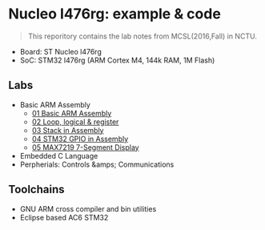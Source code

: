 Nucleo l476rg: example &amp; code
=================================

> This reporitory contains the lab notes from MCSL(2016,Fall) in NCTU.

* Board: ST Nucleo l476rg
* SoC: STM32 l476rg (ARM Cortex M4, 144k RAM, 1M Flash)

Labs
----
* Basic ARM Assembly
  + [01 Basic ARM Assembly](./01-basic-arm-assembly/)
  + [02 Loop, logical &amp; register](./02-loop-logical-register/)
  + [03 Stack in Assembly](./03-stack-in-assembly/)
  + [04 STM32 GPIO in Assembly](./04-stm32-gpio-in-assembly/)
  + [05 MAX7219 7-Segment Display](./05-max7219-7-segment-display/)
* Embedded C Language
* Perpherials: Controls &amps; Communications

Toolchains
----------
* GNU ARM cross compiler and bin utilities
* Eclipse based AC6 STM32 


